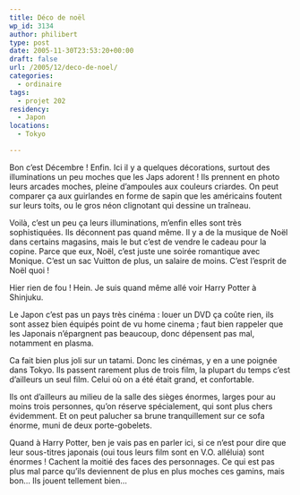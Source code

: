 ```yaml
---
title: Déco de noël
wp_id: 3134
author: philibert
type: post
date: 2005-11-30T23:53:20+00:00
draft: false
url: /2005/12/deco-de-noel/
categories:
  - ordinaire
tags:
  - projet 202
residency:
  - Japon
locations:
  - Tokyo

---
```

Bon c&rsquo;est Décembre ! Enfin. Ici il y a quelques décorations, surtout des illuminations un peu moches que les Japs adorent ! Ils prennent en photo leurs arcades moches, pleine d&rsquo;ampoules aux couleurs criardes. On peut comparer ça aux guirlandes en forme de sapin que les américains foutent sur leurs toits, ou le gros néon clignotant qui dessine un traîneau. 

Voilà, c&rsquo;est un peu ça leurs illuminations, m&rsquo;enfin elles sont très sophistiquées. Ils déconnent pas quand même. Il y a de la musique de Noël dans certains magasins, mais le but c&rsquo;est de vendre le cadeau pour la copine. Parce que eux, Noël, c&rsquo;est juste une soirée romantique avec Monique. C&rsquo;est un sac Vuitton de plus, un salaire de moins. C&rsquo;est l&rsquo;esprit de Noël quoi !

Hier rien de fou ! Hein. Je suis quand même allé voir Harry Potter à Shinjuku. 

Le Japon c&rsquo;est pas un pays très cinéma : louer un DVD ça coûte rien, ils sont assez bien équipés point de vu home cinema ; faut bien rappeler que les Japonais n&rsquo;épargnent pas beaucoup, donc dépensent pas mal, notamment en plasma.
  
Ca fait bien plus joli sur un tatami. Donc les cinémas, y en a une poignée dans Tokyo. Ils passent rarement plus de trois film, la plupart du temps c&rsquo;est d&rsquo;ailleurs un seul film. Celui où on a été était grand, et confortable. 

Ils ont d&rsquo;ailleurs au milieu de la salle des sièges énormes, larges pour au moins trois personnes, qu&rsquo;on réserve spécialement, qui sont plus chers évidemment. Et on peut palucher sa brune tranquillement sur ce sofa énorme, muni de deux porte-gobelets. 

Quand à Harry Potter, ben je vais pas en parler ici, si ce n&rsquo;est pour dire que leur sous-titres japonais (oui tous leurs film sont en V.O. alléluia) sont énormes ! Cachent la moitié des faces des personnages. Ce qui est pas plus mal parce qu&rsquo;ils deviennent de plus en plus moches ces gamins, mais bon&#8230; Ils jouent tellement bien&#8230;